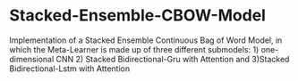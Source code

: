 # Stacked-Ensemble-CBOW-Model
Implementation of a Stacked Ensemble Continuous Bag of Word Model, in which the Meta-Learner is made up of three different submodels: 1) one-dimensional CNN  2) Stacked Bidirectional-Gru with Attention and 3)Stacked Bidirectional-Lstm with Attention
